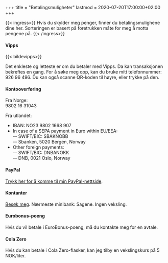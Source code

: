 +++
title = "Betalingsmuligheter"
lastmod = 2020-07-20T17:00:00+02:00
+++

{{< ingress>}}
Hvis du skylder meg penger, finner du betalingsmulighene dine her.
Sorteringen er basert på foretrukken måte for meg å motta pengene på.
{{< /ingress>}}

#### Vipps

{{< bildevipps>}}

Det enkleste og letteste er om du betaler med Vipps. Da kan transaksjonen
bekreftes en gang. For å søke meg opp, kan du bruke mitt telefonnummer:
926&nbsp;96&nbsp;496. Du kan også scanne QR-koden til høyre, eller trykke på
den.

#### Kontooverføring

Fra Norge:  
9802 16 31043

Fra utlandet:

- IBAN: NO23 9802 1668 907  
- In case of a SEPA payment in Euro within EU/EEA:  
  -- SWIFT/BIC: SBAKNOBB  
  -- Sbanken, 5020 Bergen, Norway  
- Other foreign payments:  
  -- SWIFT/BIC: DNBANOKK  
  -- DNB, 0021 Oslo, Norway

#### PayPal

[Trykk her for å komme til min PayPal-nettside](https://paypal.me/petterhol?locale.x=no_NO).

#### Kontanter

[Besøk meg](../visitt). Nærmeste minibank: Sagene. Ingen veksling.

#### Eurobonus-poeng

Hvis du vil betale i EuroBonus-poeng, må du kontakte meg for en avtale.

#### Cola Zero

Hvis du kan betale i Cola Zero-flasker, kan jeg tilby en vekslingskurs på 5 NOK/liter.
